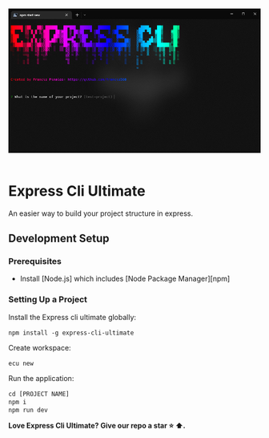 <p align="center">
  <br>
  <img src="./docs/screenshot.png" alt="Express Cli Ultimate" width="720px" height="px"/>
  <br>
  <br>
</p>

# Express Cli Ultimate

An easier way to build your project structure in express.


## Development Setup


### Prerequisites

- Install [Node.js] which includes [Node Package Manager][npm]

### Setting Up a Project

Install the Express cli ultimate globally:

```
npm install -g express-cli-ultimate
```

Create workspace:

```
ecu new
```

Run the application:

```
cd [PROJECT NAME]
npm i
npm run dev
```

**Love Express Cli Ultimate? Give our repo a star :star: :arrow_up:.**